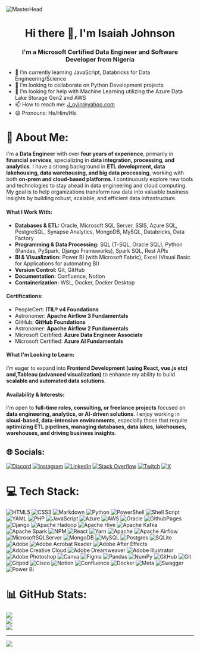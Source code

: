 ![MasterHead](https://github.com/GraFreak0/README.md/blob/main/Cover%20page.gif)

<h1 align="center">Hi there 👋, I'm Isaiah Johnson </h1>
<h3 align="center">I'm a Microsoft Certified Data Engineer and Software Developer from Nigeria</h3>

- 🌱 I’m currently learning JavaScript, Databricks for Data Engineering/Science
- 👯 I’m looking to collaborate on Python Development projects
- 🤔 I’m looking for help with Machine Learning utilizing the Azure Data Lake Storage Gen2 and AWS
- 📫 How to reach me: J_oyin@yahoo.com
- 😄 Pronouns: He/Him/His

# 💫 **About Me:**
I'm a **Data Engineer** with over **four years of experience**, primarily in **financial services**, specializing in **data integration, processing, and analytics**. I have a strong background in **ETL development, data lakehousing, data warehousing, and big data processing**, working with both **on-prem and cloud-based platforms**. I continuously explore new tools and technologies to stay ahead in data engineering and cloud computing. My goal is to help organizations transform raw data into valuable business insights by building robust, scalable, and efficient data infrastructure.

#### **What I Work With:**  
- **Databases & ETL:** Oracle, Microsoft SQL Server, SSIS, Azure SQL, PostgreSQL, Synapse Analytics, MongoDB, MySQL, Databricks, Data Factory
- **Programming & Data Processing:** SQL (T-SQL, Oracle SQL), Python (Pandas, PySpark, Django Frameworks), Spark SQL, Rest APIs 
- **BI & Visualization:** Power BI (with Microsoft Fabric), Excel (Visual Basic for Applications for automating BI)
- **Version Control:** Git, GitHub
- **Documentation:** Confluence, Notion
- **Containerization:** WSL, Docker, Docker Desktop

#### **Certifications:**  
- PeopleCert: **ITIL® v4 Foundations**
- Astronomer: **Apache Airflow 3 Fundamentals**
- GitHub: **GitHub Foundations**
- Astronomer: **Apache Airflow 2 Fundamentals**
- Microsoft Certified: **Azure Data Engineer Associate**  
- Microsoft Certified: **Azure AI Fundamentals**  

#### **What I'm Looking to Learn:**  
I’m eager to expand into **Frontend Development (using React, vue.js etc) and,Tableau (advanced visualization)** to enhance my ability to build **scalable and automated data solutions**.  

#### **Availability & Interests:**  
I'm open to **full-time roles, consulting, or freelance projects** focused on **data engineering, analytics, or AI-driven solutions**. I enjoy working in **cloud-based, data-intensive environments**, especially those that require **optimizing ETL pipelines, managing databases, data lakes, lakehouses, warehouses, and driving business insights**.  

## 🌐 **Socials:**
[![Discord](https://img.shields.io/badge/Discord-%237289DA.svg?logo=discord&logoColor=white)](https://discord.gg/grafreak0) [![Instagram](https://img.shields.io/badge/Instagram-%23E4405F.svg?logo=Instagram&logoColor=white)](https://instagram.com/grafreak0) [![LinkedIn](https://img.shields.io/badge/LinkedIn-%230077B5.svg?logo=linkedin&logoColor=white)](https://linkedin.com/in/grafreak0) [![Stack Overflow](https://img.shields.io/badge/-Stackoverflow-FE7A16?logo=stack-overflow&logoColor=white)](https://stackoverflow.com/users/grafreak0) [![Twitch](https://img.shields.io/badge/Twitch-%239146FF.svg?logo=Twitch&logoColor=white)](https://twitch.tv/grafreak0) [![X](https://img.shields.io/badge/X-black.svg?logo=X&logoColor=white)](https://x.com/grafreak00) 

# 💻 Tech Stack:
![HTML5](https://img.shields.io/badge/html5-%23E34F26.svg?style=plastic&logo=html5&logoColor=white) ![CSS3](https://img.shields.io/badge/css3-%231572B6.svg?style=plastic&logo=css3&logoColor=white) ![Markdown](https://img.shields.io/badge/markdown-%23000000.svg?style=plastic&logo=markdown&logoColor=white) ![Python](https://img.shields.io/badge/python-3670A0?style=plastic&logo=python&logoColor=ffdd54) ![PowerShell](https://img.shields.io/badge/PowerShell-%235391FE.svg?style=plastic&logo=powershell&logoColor=white) ![Shell Script](https://img.shields.io/badge/shell_script-%23121011.svg?style=plastic&logo=gnu-bash&logoColor=white) ![YAML](https://img.shields.io/badge/yaml-%23ffffff.svg?style=plastic&logo=yaml&logoColor=151515) ![PHP](https://img.shields.io/badge/php-%23777BB4.svg?style=plastic&logo=php&logoColor=white) ![JavaScript](https://img.shields.io/badge/javascript-%23323330.svg?style=plastic&logo=javascript&logoColor=%23F7DF1E) ![Azure](https://img.shields.io/badge/azure-%230072C6.svg?style=plastic&logo=microsoftazure&logoColor=white) ![AWS](https://img.shields.io/badge/AWS-%23FF9900.svg?style=plastic&logo=amazon-aws&logoColor=white) ![Oracle](https://img.shields.io/badge/Oracle-F80000?style=plastic&logo=oracle&logoColor=white) ![GithubPages](https://img.shields.io/badge/github%20pages-121013?style=plastic&logo=github&logoColor=white) ![Django](https://img.shields.io/badge/django-%23092E20.svg?style=plastic&logo=django&logoColor=white) ![Apache Hadoop](https://img.shields.io/badge/Apache%20Hadoop-66CCFF?style=plastic&logo=apachehadoop&logoColor=black) ![Apache Hive](https://img.shields.io/badge/Apache%20Hive-FDEE21?style=plastic&logo=apachehive&logoColor=black) ![Apache Kafka](https://img.shields.io/badge/Apache%20Kafka-000?style=plastic&logo=apachekafka) ![Apache Spark](https://img.shields.io/badge/Apache%20Spark-FDEE21?style=plastic&logo=apachespark&logoColor=black) ![NPM](https://img.shields.io/badge/NPM-%23CB3837.svg?style=plastic&logo=npm&logoColor=white) ![React](https://img.shields.io/badge/react-%2320232a.svg?style=plastic&logo=react&logoColor=%2361DAFB) ![Yarn](https://img.shields.io/badge/yarn-%232C8EBB.svg?style=plastic&logo=yarn&logoColor=white) ![Apache](https://img.shields.io/badge/apache-%23D42029.svg?style=plastic&logo=apache&logoColor=white) ![Apache Airflow](https://img.shields.io/badge/Apache%20Airflow-017CEE?style=plastic&logo=Apache%20Airflow&logoColor=white) ![MicrosoftSQLServer](https://img.shields.io/badge/Microsoft%20SQL%20Server-CC2927?style=plastic&logo=microsoft%20sql%20server&logoColor=white) ![MongoDB](https://img.shields.io/badge/MongoDB-%234ea94b.svg?style=plastic&logo=mongodb&logoColor=white) ![MySQL](https://img.shields.io/badge/mysql-4479A1.svg?style=plastic&logo=mysql&logoColor=white) ![Postgres](https://img.shields.io/badge/postgres-%23316192.svg?style=plastic&logo=postgresql&logoColor=white) ![SQLite](https://img.shields.io/badge/sqlite-%2307405e.svg?style=plastic&logo=sqlite&logoColor=white) ![Adobe](https://img.shields.io/badge/adobe-%23FF0000.svg?style=plastic&logo=adobe&logoColor=white) ![Adobe Acrobat Reader](https://img.shields.io/badge/Adobe%20Acrobat%20Reader-EC1C24.svg?style=plastic&logo=Adobe%20Acrobat%20Reader&logoColor=white) ![Adobe After Effects](https://img.shields.io/badge/Adobe%20After%20Effects-9999FF.svg?style=plastic&logo=Adobe%20After%20Effects&logoColor=white) ![Adobe Creative Cloud](https://img.shields.io/badge/Adobe%20Creative%20Cloud-DA1F26.svg?style=plastic&logo=Adobe%20Creative%20Cloud&logoColor=white) ![Adobe Dreamweaver](https://img.shields.io/badge/Adobe%20Dreamweaver-FF61F6.svg?style=plastic&logo=Adobe%20Dreamweaver&logoColor=white) ![Adobe Illustrator](https://img.shields.io/badge/adobe%20illustrator-%23FF9A00.svg?style=plastic&logo=adobe%20illustrator&logoColor=white) ![Adobe Photoshop](https://img.shields.io/badge/adobe%20photoshop-%2331A8FF.svg?style=plastic&logo=adobe%20photoshop&logoColor=white) ![Canva](https://img.shields.io/badge/Canva-%2300C4CC.svg?style=plastic&logo=Canva&logoColor=white) ![Figma](https://img.shields.io/badge/figma-%23F24E1E.svg?style=plastic&logo=figma&logoColor=white) ![Pandas](https://img.shields.io/badge/pandas-%23150458.svg?style=plastic&logo=pandas&logoColor=white) ![NumPy](https://img.shields.io/badge/numpy-%23013243.svg?style=plastic&logo=numpy&logoColor=white) ![GitHub](https://img.shields.io/badge/github-%23121011.svg?style=plastic&logo=github&logoColor=white) ![Git](https://img.shields.io/badge/git-%23F05033.svg?style=plastic&logo=git&logoColor=white) ![Gitpod](https://img.shields.io/badge/gitpod-f06611.svg?style=plastic&logo=gitpod&logoColor=white) ![Cisco](https://img.shields.io/badge/cisco-%23049fd9.svg?style=plastic&logo=cisco&logoColor=black) ![Notion](https://img.shields.io/badge/Notion-%23000000.svg?style=plastic&logo=notion&logoColor=white) ![Confluence](https://img.shields.io/badge/confluence-%23172BF4.svg?style=plastic&logo=confluence&logoColor=white) ![Docker](https://img.shields.io/badge/docker-%230db7ed.svg?style=plastic&logo=docker&logoColor=white) ![Meta](https://img.shields.io/badge/Meta-%230467DF.svg?style=plastic&logo=Meta&logoColor=white) ![Swagger](https://img.shields.io/badge/-Swagger-%23Clojure?style=plastic&logo=swagger&logoColor=white) ![Power Bi](https://img.shields.io/badge/power_bi-F2C811?style=plastic&logo=powerbi&logoColor=black) 
# 📊 GitHub Stats:
![](https://github-readme-stats.vercel.app/api?username=grafreak0&theme=dark&hide_border=false&include_all_commits=false&count_private=false)<br/>
![](https://github-readme-streak-stats.herokuapp.com/?user=grafreak0&theme=dark&hide_border=false)<br/>
![](https://github-readme-stats.vercel.app/api/top-langs/?username=grafreak0&theme=dark&hide_border=false&include_all_commits=false&count_private=false&layout=compact)

---
[![](https://visitcount.itsvg.in/api?id=grafreak0&icon=2&color=3)](https://visitcount.itsvg.in)

<!-- Proudly created with GPRM ( https://gprm.itsvg.in ) -->
